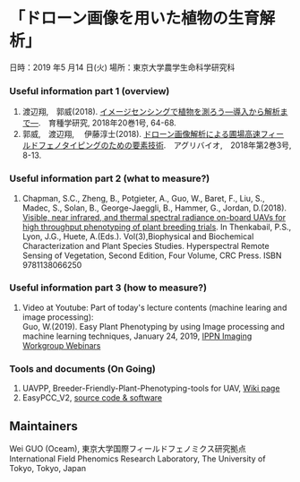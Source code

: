 # 「ドローン画像を用いた植物の生育解析」
日時：2019 年5 月14 日(火) 
場所：東京大学農学生命科学研究科

### Useful information part 1 (overview)
1. 渡辺翔,　郭威(2018). [イメージセンシングで植物を測ろう―導入から解析まで―](https://doi.org/10.1270/jsbbr.20.W03).　育種学研究, 2018年20巻1号, 64-68.  
2. 郭威,　渡辺翔,　 伊藤淳士(2018). [ドローン画像解析による圃場高速フィールドフェノタイピングのための要素技術](http://hokuryukan-ns.co.jp/cms/books/%E3%82%A2%E3%82%B0%E3%83%AA%E3%83%90%E3%82%A4%E3%82%AA%e3%80%802018%E5%B9%B43%E6%9C%88%E5%8F%B7/).　アグリバイオ,　2018年第2巻3号, 8-13.

### Useful information part 2 (what to measure?)
1. Chapman, S.C., Zheng, B., Potgieter, A., Guo, W., Baret, F., Liu, S., Madec, S., Solan, B., George-Jaeggli, B., Hammer, G., Jordan, D.(2018). [Visible, near infrared, and thermal spectral radiance on-board UAVs for high throughput phenotyping of plant breeding trials](https://www.taylorfrancis.com/books/9780429775222/chapters/10.1201/9780429431180-25). In Thenkabail, P.S., Lyon, J.G., Huete, A.(Eds.). Vol(3),Biophysical and Biochemical Characterization and Plant Species Studies. Hyperspectral Remote Sensing of Vegetation, Second Edition, Four Volume, CRC Press. ISBN 9781138066250

### Useful information part 3 (how to measure?)
1. Video at Youtube: Part of today's lecture contents (machine learing and image processing):   
Guo, W.(2019). Easy Plant Phenotyping by using Image processing and machine learning techniques, January 24, 2019, [IPPN Imaging Workgroup Webinars](https://www.plant-phenotyping.org/index.php?index=782)


### Tools and documents (On Going)
1. UAVPP, Breeder-Friendly-Plant-Phenotyping-tools for UAV, [Wiki page](https://github.com/oceam/UAVPP/wiki/)
2. EasyPCC_V2, [source code & software](https://github.com/oceam/EasyPCC_V2)

## Maintainers
Wei GUO (Oceam), 東京大学国際フィールドフェノミクス研究拠点  
International Field Phenomics Research Laboratory, The University of Tokyo, Tokyo, Japan
